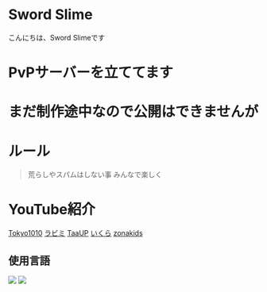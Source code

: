 # Sword Slime
<hi>こんにちは、Sword Slimeです</hi>

<h1>PvPサーバーを立ててます</h1>

<h1>まだ制作途中なので公開はできませんが</h1>

# ルール

> 荒らしやスパムはしない事
> みんなで楽しく
# YouTube紹介
[Tokyo1010](https://www.youtube.com/@Tokyo1010_slime) [ラビミ](https://youtube.com/@ラビミだよ) [TaaUP](https://youtube.com/@Taaup) [いくら](https://youtube.com/@user-ikurasann) [zonakids](https://youtube.com/@zonakidsyoutube)
## 使用言語
<img src="https://img.shields.io/badge/-Html5-FFF.svg?logo=html5&style=for-the-badge"> <img src="https://img.shields.io/badge/-Css-QR.svg?logo=css3&style=for-the-badge">

